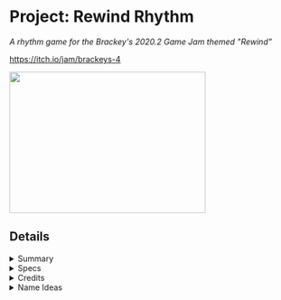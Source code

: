 # Project: Rewind Rhythm 
<i>A rhythm game for the Brackey's 2020.2 Game Jam themed "Rewind"</i>

https://itch.io/jam/brackeys-4

<img src="https://img.itch.zone/aW1nLzQwMTY5OTgucG5n/315x250%23c/77oO7X.png" width="347" height="250" />

## Details 

<details>
<summary>Summary</summary>
<blockquote>
	
Our theme is an autorunner platformer rhythm game where the player needs to perform certain actions like jumping to the beat of the song. The catch is that the player has to perform these actions... in reverse! Instead of jumping, the player needs to time their lands, etc. </i> 

<i>The game has bee sumitted to itch.io and the game jam 25 minutes, 20 seconds before the deadline </i>

<i>Link to the itch.io page: https://persomatey.itch.io/rewound-running-remix </i>

<i>Link to the game jam submission page: https://itch.io/jam/brackeys-4/rate/724282 </i>

</blockquote>
</details> 

<details>
<summary>Specs</summary>
<blockquote>
	
Unity 2019.4.6f1
https://download.unity3d.com/download_unity/507919d4fff5/UnityDownloadAssistant-2020.3.8f1.exe

SLN solution in Visual Studio Community 2019 Preview 
https://visualstudio.microsoft.com/vs/community/

Trello board
https://trello.com/b/xKEnovmB/project-rewind-rhythm
	
</blockquote>
</details> 

<details>
<summary>Credits</summary>
<blockquote>
	
- <b>Programming</b>
	- Hunter Goodin 
- <b>Art</b>
	- Peter Kallon
	- Gerardo Bonnet 
- <b>Music</b>
	- Ryan Stunkel 

</blockquote>
</details>

<details>
<summary>Name Ideas</summary>
<blockquote>

<i> Ended up going with "Rewound Running Remix" or "R3" for short </i>  |
------------------ |
Rewound Running Remix | 
Rewound Running Rhythm | 
Rewind Rhythm | 
Rewound Runner | 
Rewinding Runner | 
Running Rewind | 
Rewinding the Rhythm | 
Rhythm Rewound | 
Rewound Rhythm |

</blockquote>
</details>
